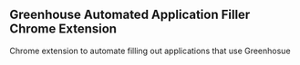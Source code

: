 ## Greenhouse Automated Application Filler Chrome Extension

Chrome extension to automate filling out applications that use Greenhosue